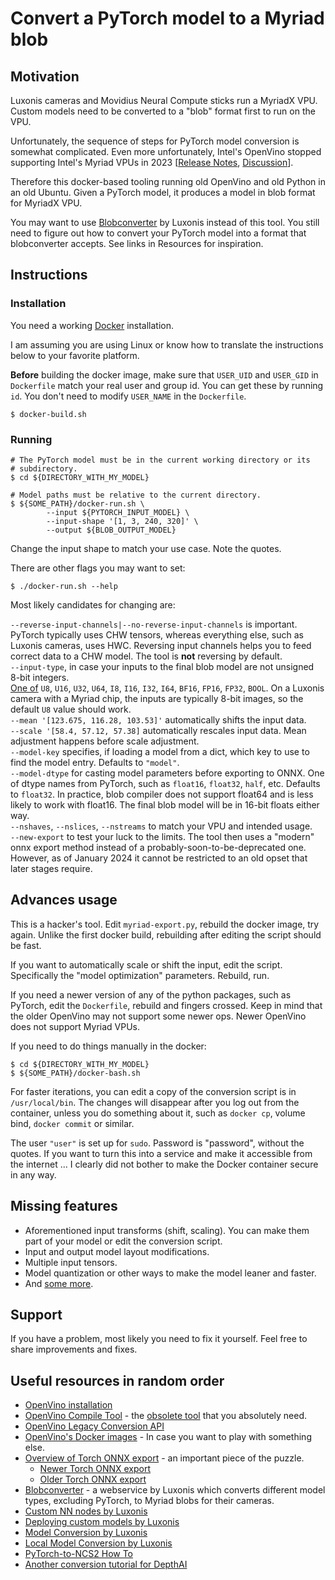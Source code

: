 # Convert a PyTorch model to a Myriad blob

## Motivation

Luxonis cameras and Movidius Neural Compute sticks run a MyriadX VPU.
Custom models need to be converted to a "blob" format first to run on the VPU.

Unfortunately, the sequence of steps for PyTorch model conversion is somewhat
complicated. Even more unfortunately, Intel's OpenVino stopped supporting
Intel's Myriad VPUs in 2023
[[Release Notes](https://www.intel.com/content/www/us/en/developer/articles/release-notes/openvino-lts/2022-3.html),
[Discussion](https://discuss.luxonis.com/d/2642-compile-tool-for-openvino-20231/9)].

Therefore this docker-based tooling running old OpenVino and old Python in an
old Ubuntu. Given a PyTorch model, it produces a model in blob format for
MyriadX VPU.

You may want to use [Blobconverter](https://blobconverter.luxonis.com/) by
Luxonis instead of this tool. You still need to figure out how to convert your
PyTorch model into a format that blobconverter accepts. See links in Resources
for inspiration.

## Instructions

### Installation

You need a working [Docker](https://docs.docker.com/) installation.

I am assuming you are using Linux or know how to translate the instructions
below to your favorite platform.

**Before** building the docker image, make sure that `USER_UID` and `USER_GID`
in `Dockerfile` match your real user and group id. You can get these by running
`id`. You don't need to modify `USER_NAME` in the `Dockerfile`.

```
$ docker-build.sh
```

### Running

```
# The PyTorch model must be in the current working directory or its
# subdirectory.
$ cd ${DIRECTORY_WITH_MY_MODEL}

# Model paths must be relative to the current directory.
$ ${SOME_PATH}/docker-run.sh \
        --input ${PYTORCH_INPUT_MODEL} \
        --input-shape '[1, 3, 240, 320]' \
        --output ${BLOB_OUTPUT_MODEL}
```

Change the input shape to match your use case. Note the quotes.

There are other flags you may want to set:

```$ ./docker-run.sh --help```

Most likely candidates for changing are:

  `--reverse-input-channels|--no-reverse-input-channels` is important. PyTorch
typically uses CHW tensors, whereas everything else, such as Luxonis cameras,
uses HWC. Reversing input channels helps you to feed correct data to a CHW
model. The tool is **not** reversing by default.  
  `--input-type`, in case your inputs to the final blob model are not unsigned
8-bit integers.  
[One of](https://github.com/openvinotoolkit/openvino/blob/cf2c7da568934870c29acc961a4498ff9cbd8d9c/tools/compile_tool/main.cpp#L175-L186)
`U8`, `U16`, `U32`, `U64`, `I8`, `I16`, `I32`, `I64`, `BF16`, `FP16`, `FP32`,
`BOOL`. On a Luxonis camera with a Myriad chip, the inputs are typically 8-bit
images, so the default `U8` value should work.  
  `--mean '[123.675, 116.28, 103.53]'` automatically shifts the input data.  
  `--scale '[58.4, 57.12, 57.38]` automatically rescales input data. Mean
adjustment happens before scale adjustment.  
  `--model-key` specifies, if loading a model from a dict, which key to use to
find the model entry. Defaults to `"model"`.  
  `--model-dtype` for casting model parameters before exporting to ONNX. One of
dtype names from PyTorch, such as `float16`, `float32`, `half`, etc. Defaults to
`float32`. In practice, blob compiler does not support float64 and is less
likely to work with float16. The final blob model will be in 16-bit floats
either way.  
  `--nshaves`, `--nslices`, `--nstreams` to match your VPU and intended usage.  
  `--new-export` to test your luck to the limits. The tool then uses a "modern"
onnx export method instead of a probably-soon-to-be-deprecated one. However,
as of January 2024 it cannot be restricted to an old opset that later stages
require.

## Advances usage

This is a hacker's tool. Edit `myriad-export.py`, rebuild the docker image, try
again. Unlike the first docker build, rebuilding after editing the script should
be fast.

If you want to automatically scale or shift the input, edit the script.
Specifically the "model optimization" parameters. Rebuild, run.

If you need a newer version of any of the python packages, such as PyTorch, edit
the `Dockerfile`, rebuild and fingers crossed. Keep in mind that the older
OpenVino may not support some newer ops. Newer OpenVino does not support Myriad
VPUs.

If you need to do things manually in the docker:

```
$ cd ${DIRECTORY_WITH_MY_MODEL}
$ ${SOME_PATH}/docker-bash.sh
```

For faster iterations, you can edit a copy of the conversion script is in
`/usr/local/bin`. The changes will disappear after you log out from the container,
unless you do something about it, such as `docker cp`, volume bind, `docker
commit` or similar.

The user `"user"` is set up for `sudo`. Password is "password", without the
quotes. If you want to turn this into a service and make it accessible from
the internet ... I clearly did not bother to make the Docker container secure
in any way.

## Missing features

* Aforementioned input transforms (shift, scaling). You can make them part of
your model or edit the conversion script.
* Input and output model layout modifications.
* Multiple input tensors.
* Model quantization or other ways to make the model leaner and faster.
* And [some more](https://github.com/openvinotoolkit/openvino/blob/cf2c7da568934870c29acc961a4498ff9cbd8d9c/tools/compile_tool/main.cpp#L574-L597).

## Support

If you have a problem, most likely you need to fix it yourself. Feel free to
share improvements and fixes.

## Useful resources in random order
* [OpenVino installation](https://docs.openvino.ai/2023.2/openvino_docs_install_guides_overview.html?VERSION=v_2022_3_1&ENVIRONMENT=RUNTIME&OP_SYSTEM=LINUX&DISTRIBUTION=ARCHIVE)
* [OpenVino Compile Tool](https://docs.openvino.ai/2022.3/openvino_inference_engine_tools_compile_tool_README.html) - the [obsolete tool](https://community.intel.com/t5/Intel-Distribution-of-OpenVINO/Compile-Tool-No-Longer-Included-With-Installation/m-p/1492129) that you absolutely need.
* [OpenVino Legacy Conversion API](https://docs.openvino.ai/2023.2/openvino_docs_MO_DG_Deep_Learning_Model_Optimizer_DevGuide.html)
* [OpenVino's Docker images](https://docs.openvino.ai/2023.2/openvino_docs_install_guides_installing_openvino_docker.html) - In case you want to play with something else.
* [Overview of Torch ONNX export](https://pytorch.org/docs/stable/onnx.html) - an important piece of the puzzle.
  * [Newer Torch ONNX export](https://pytorch.org/docs/stable/onnx_dynamo.html)
  * [Older Torch ONNX export](https://pytorch.org/tutorials/advanced/super_resolution_with_onnxruntime.html)
* [Blobconverter](https://github.com/luxonis/blobconverter/tree/master) - a webservice by Luxonis which converts different model types, excluding PyTorch, to Myriad blobs for their cameras.
* [Custom NN nodes by Luxonis](https://docs.luxonis.com/en/latest/pages/tutorials/creating-custom-nn-models/)
* [Deploying custom models by Luxonis](https://docs.luxonis.com/en/latest/pages/tutorials/deploying-custom-model/)
* [Model Conversion by Luxonis](https://docs.luxonis.com/en/latest/pages/model_conversion/)
* [Local Model Conversion by Luxonis](https://docs.luxonis.com/en/latest/pages/tutorials/local_convert_openvino/)
* [PyTorch-to-NCS2 How To](https://pemami4911.github.io/blog/2021/07/09/part-1-neural-compute-stick-2.html)
* [Another conversion tutorial for DepthAI](https://nifty-bartik-6a9295.netlify.app/tutorials/converting_openvino_model/)

